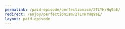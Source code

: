```yaml
---
permalink: /paid-episode/perfectionism/2TLYHrHq9aE/
redirect: /enjoy/perfectionism/2TLYHrHq9aE/
layout: paid-episode
---
```

